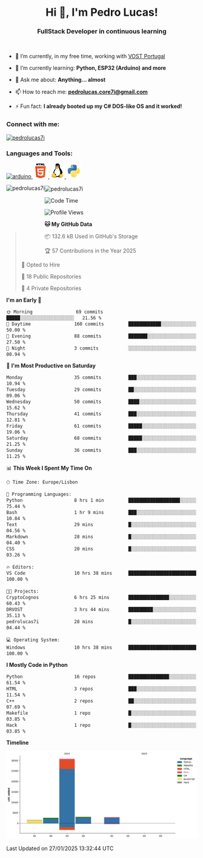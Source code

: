 <h1 align="center">Hi 👋, I'm Pedro Lucas!</h1>
<h3 align="center">FullStack Developer in continuous learning</h3>
<br>

- 🔭 I’m currently, in my free time, working with [VOST Portugal](https://github.com/vostpt) 

- 🌱 I’m currently learning: **Python, ESP32 (Arduino) and more**

- 💬 Ask me about: **Anything... almost**

- 📫 How to reach me: **pedrolucas.core7i@gmail.com**

- ⚡ Fun fact: **I already booted up my C# DOS-like OS and it worked!**

<h3 align="left">Connect with me:</h3>
<p align="left">
    <div display="flex">
        <p align="left"> <a href="https://twitter.com/pedrolucas7i" target="blank"><img src="https://img.shields.io/twitter/follow/pedrolucas7i?logo=twitter&style=for-the-badge" alt="pedrolucas7i" /></a> </p>
    </div>
</p>
<h3 align="left">Languages and Tools:</h3>
<p align="left"> <a href="https://www.arduino.cc/" target="_blank" rel="noreferrer"> <img src="https://cdn.worldvectorlogo.com/logos/arduino-1.svg" alt="arduino" width="40" height="40"/> </a> <a href="https://www.w3.org/html/" target="_blank" rel="noreferrer"> <img src="https://raw.githubusercontent.com/devicons/devicon/master/icons/html5/html5-original-wordmark.svg" alt="html5" width="40" height="40"/> </a> <a href="https://www.linux.org/" target="_blank" rel="noreferrer"> <img src="https://raw.githubusercontent.com/devicons/devicon/master/icons/linux/linux-original.svg" alt="linux" width="40" height="40"/> </a> <a href="https://www.python.org" target="_blank" rel="noreferrer"> <img src="https://raw.githubusercontent.com/devicons/devicon/master/icons/python/python-original.svg" alt="python" width="40" height="40"/> </a> </p>

<p><img align="left" height="194px" src="https://github-readme-stats.vercel.app/api/top-langs?username=pedrolucas7i&show_icons=true&theme=tokyonight&locale=en&layout=compact" alt="pedrolucas7i" /></p><img height="194px" align="center" src="https://github-readme-stats.vercel.app/api?username=pedrolucas7i&show_icons=true&theme=tokyonight&locale=en" alt="pedrolucas7i" />

<!--START_SECTION:waka-->
![Code Time](http://img.shields.io/badge/Code%20Time-10%20hrs%2038%20mins-blue)

![Profile Views](http://img.shields.io/badge/Profile%20Views-314-blue)

**🐱 My GitHub Data** 

> 📦 132.6 kB Used in GitHub's Storage 
 > 
> 🏆 57 Contributions in the Year 2025
 > 
> 💼 Opted to Hire
 > 
> 📜 18 Public Repositories 
 > 
> 🔑 4 Private Repositories 
 > 
**I'm an Early 🐤** 

```text
🌞 Morning                69 commits          █████░░░░░░░░░░░░░░░░░░░░   21.56 % 
🌆 Daytime                160 commits         ████████████░░░░░░░░░░░░░   50.00 % 
🌃 Evening                88 commits          ███████░░░░░░░░░░░░░░░░░░   27.50 % 
🌙 Night                  3 commits           ░░░░░░░░░░░░░░░░░░░░░░░░░   00.94 % 
```
📅 **I'm Most Productive on Saturday** 

```text
Monday                   35 commits          ███░░░░░░░░░░░░░░░░░░░░░░   10.94 % 
Tuesday                  29 commits          ██░░░░░░░░░░░░░░░░░░░░░░░   09.06 % 
Wednesday                50 commits          ████░░░░░░░░░░░░░░░░░░░░░   15.62 % 
Thursday                 41 commits          ███░░░░░░░░░░░░░░░░░░░░░░   12.81 % 
Friday                   61 commits          █████░░░░░░░░░░░░░░░░░░░░   19.06 % 
Saturday                 68 commits          █████░░░░░░░░░░░░░░░░░░░░   21.25 % 
Sunday                   36 commits          ███░░░░░░░░░░░░░░░░░░░░░░   11.25 % 
```


📊 **This Week I Spent My Time On** 

```text
🕑︎ Time Zone: Europe/Lisbon

💬 Programming Languages: 
Python                   8 hrs 1 min         ███████████████████░░░░░░   75.44 % 
Bash                     1 hr 9 mins         ███░░░░░░░░░░░░░░░░░░░░░░   10.84 % 
Text                     29 mins             █░░░░░░░░░░░░░░░░░░░░░░░░   04.56 % 
Markdown                 28 mins             █░░░░░░░░░░░░░░░░░░░░░░░░   04.40 % 
CSS                      20 mins             █░░░░░░░░░░░░░░░░░░░░░░░░   03.26 % 

🔥 Editors: 
VS Code                  10 hrs 38 mins      █████████████████████████   100.00 % 

🐱‍💻 Projects: 
CryptoCognos             6 hrs 25 mins       ███████████████░░░░░░░░░░   60.43 % 
DRVOST                   3 hrs 44 mins       █████████░░░░░░░░░░░░░░░░   35.13 % 
pedrolucas7i             28 mins             █░░░░░░░░░░░░░░░░░░░░░░░░   04.44 % 

💻 Operating System: 
Windows                  10 hrs 38 mins      █████████████████████████   100.00 % 
```

**I Mostly Code in Python** 

```text
Python                   16 repos            ███████████████░░░░░░░░░░   61.54 % 
HTML                     3 repos             ███░░░░░░░░░░░░░░░░░░░░░░   11.54 % 
C++                      2 repos             ██░░░░░░░░░░░░░░░░░░░░░░░   07.69 % 
Makefile                 1 repo              █░░░░░░░░░░░░░░░░░░░░░░░░   03.85 % 
Hack                     1 repo              █░░░░░░░░░░░░░░░░░░░░░░░░   03.85 % 
```



**Timeline**

![Lines of Code chart](https://raw.githubusercontent.com/pedrolucas7i/pedrolucas7i/main/assets/bar_graph.png)


 Last Updated on 27/01/2025 13:32:44 UTC
<!--END_SECTION:waka-->
